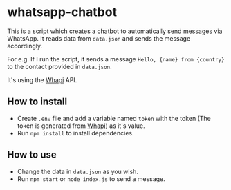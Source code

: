 # whatsapp-chatbot

This is a script which creates a chatbot to automatically send messages via WhatsApp. It reads data from `data.json` and sends the message accordingly. 

For e.g.  If I run the script, it sends a message `Hello, {name} from {country}` to the contact provided in `data.json`.

It's using the [Whapi](https://whapi.cloud/) API.

## How to install
- Create `.env` file and add a variable named `token` with the token (The token is generated from [Whapi](https://whapi.cloud/)) as it's value. 
- Run `npm install` to install dependencies.

## How to use
- Change the data in `data.json` as you wish.
- Run `npm start` or `node index.js` to send a message.